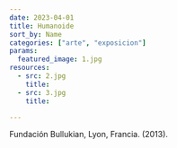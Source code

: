 ```yaml
---
date: 2023-04-01
title: Humanoide
sort_by: Name
categories: ["arte", "exposicion"]
params:
  featured_image: 1.jpg
resources:
  - src: 2.jpg
    title: 
  - src: 3.jpg
    title:

---
```

Fundación Bullukian, Lyon, Francia. (2013).